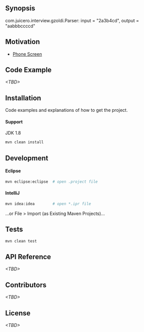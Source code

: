 ## Synopsis

com.juicero.interview.gzoldi.Parser: input = "2a3b4cd", output = "aabbbccccd"

## Motivation

* [Phone Screen](https://github.com/gabezoldi/juicero-interview)

## Code Example

_&lt;TBD>_

## Installation

Code examples and explanations of how to get the project.

#### Support

JDK 1.8

```sh
mvn clean install
```

## Development

#### Eclipse
```sh
mvn eclipse:eclipse  # open .project file
```

#### IntelliJ
```sh
mvn idea:idea        # open *.ipr file
```

...or File > Import (as Existing Maven Projects)...

## Tests

```sh
mvn clean test
```

## API Reference

_&lt;TBD>_

## Contributors

_&lt;TBD>_

## License

_&lt;TBD>_
